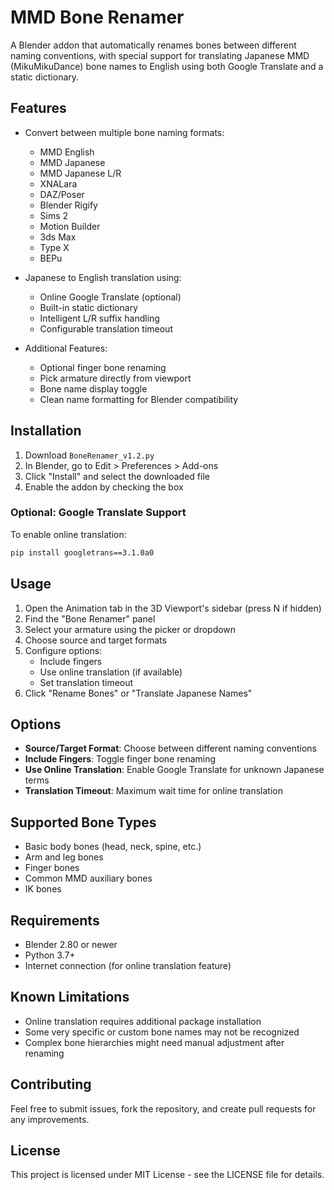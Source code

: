 # MMD Bone Renamer

A Blender addon that automatically renames bones between different naming conventions, with special support for translating Japanese MMD (MikuMikuDance) bone names to English using both Google Translate and a static dictionary.

## Features

- Convert between multiple bone naming formats:
  - MMD English
  - MMD Japanese
  - MMD Japanese L/R
  - XNALara
  - DAZ/Poser
  - Blender Rigify
  - Sims 2
  - Motion Builder
  - 3ds Max
  - Type X
  - BEPu

- Japanese to English translation using:
  - Online Google Translate (optional)
  - Built-in static dictionary
  - Intelligent L/R suffix handling
  - Configurable translation timeout

- Additional Features:
  - Optional finger bone renaming
  - Pick armature directly from viewport
  - Bone name display toggle
  - Clean name formatting for Blender compatibility

## Installation

1. Download `BoneRenamer_v1.2.py`
2. In Blender, go to Edit > Preferences > Add-ons
3. Click "Install" and select the downloaded file
4. Enable the addon by checking the box

### Optional: Google Translate Support

To enable online translation:
```bash
pip install googletrans==3.1.0a0
```

## Usage

1. Open the Animation tab in the 3D Viewport's sidebar (press N if hidden)
2. Find the "Bone Renamer" panel
3. Select your armature using the picker or dropdown
4. Choose source and target formats
5. Configure options:
   - Include fingers
   - Use online translation (if available)
   - Set translation timeout
6. Click "Rename Bones" or "Translate Japanese Names"

## Options

- **Source/Target Format**: Choose between different naming conventions
- **Include Fingers**: Toggle finger bone renaming
- **Use Online Translation**: Enable Google Translate for unknown Japanese terms
- **Translation Timeout**: Maximum wait time for online translation

## Supported Bone Types

- Basic body bones (head, neck, spine, etc.)
- Arm and leg bones
- Finger bones
- Common MMD auxiliary bones
- IK bones

## Requirements

- Blender 2.80 or newer
- Python 3.7+
- Internet connection (for online translation feature)

## Known Limitations

- Online translation requires additional package installation
- Some very specific or custom bone names may not be recognized
- Complex bone hierarchies might need manual adjustment after renaming

## Contributing

Feel free to submit issues, fork the repository, and create pull requests for any improvements.

## License

This project is licensed under MIT License - see the LICENSE file for details.
